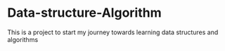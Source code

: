 # Data-structure-Algorithm
This is a project to start my journey towards learning data structures and algorithms

